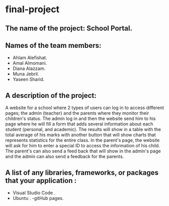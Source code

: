 # final-project
## The name of the project: School Portal.
## Names of the team members:
- Ahlam Alefishat.
- Amal Almomani.
- Diana Alazzam.
- Muna Jebril.  
- Yaseen Sharid.
## A description of the project:
A website for a school where 2 types of users can  log in to access different pages; the admin (teacher) and the parents where they monitor their children's status.
The admin log in and then the website send him to his page where he will fill a form that adds several information about each student (personal, and academic). 
The results will show in a table with the total average of his marks with another button that will show charts that represents statistics for the entire class.
In the parent's page, the website will ask for him to enter a special ID to access the information of his child.
The parent's can also send a feed back that will show in the admin's page and the admin can also send a feedback for the parents.

## A list of any libraries, frameworks, or packages that your application :
- Visual Studio Code .
- Ubuntu .
-gitHub pages.